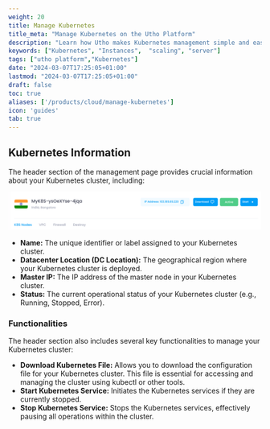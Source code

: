 ```yaml
---
weight: 20
title: Manage Kubernetes
title_meta: "Manage Kubernetes on the Utho Platform"
description: "Learn how Utho makes Kubernetes management simple and easy so you easily anticipate your kubernetes infrastructure costs"
keywords: ["Kubernetes", "Instances",  "scaling", "server"]
tags: ["utho platform","Kubernetes"]
date: "2024-03-07T17:25:05+01:00"
lastmod: "2024-03-07T17:25:05+01:00"
draft: false
toc: true
aliases: ['/products/cloud/manage-kubernetes']
icon: 'guides'
tab: true
---
```

## Kubernetes Information

The header section of the management page provides crucial information about your Kubernetes cluster, including:

![1718885697707](image/_index/1718885697707.png)

* **Name:** The unique identifier or label assigned to your Kubernetes cluster.
* **Datacenter Location (DC Location):** The geographical region where your Kubernetes cluster is deployed.
* **Master IP:** The IP address of the master node in your Kubernetes cluster.
* **Status:** The current operational status of your Kubernetes cluster (e.g., Running, Stopped, Error).

### Functionalities

The header section also includes several key functionalities to manage your Kubernetes cluster:

* **Download Kubernetes File:** Allows you to download the configuration file for your Kubernetes cluster. This file is essential for accessing and managing the cluster using kubectl or other tools.
* **Start Kubernetes Service:** Initiates the Kubernetes services if they are currently stopped.
* **Stop Kubernetes Service:** Stops the Kubernetes services, effectively pausing all operations within the cluster.
